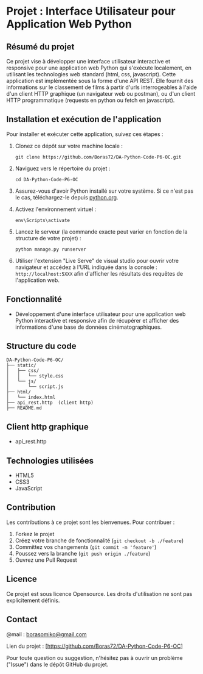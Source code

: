 

# Projet : Interface Utilisateur pour Application Web Python


## Résumé du projet

Ce projet vise à développer une interface utilisateur interactive et responsive pour une application web Python qui s'exécute localement, en utilisant les technologies web standard (html, css, javascript).
Cette application est implémentée sous la forme d'une API REST. Elle fournit des informations sur le classement de films à partir d'urls interrogeables à l'aide d'un client HTTP graphique (un navigateur web ou postman), ou d'un client HTTP programmatique (requests en python ou fetch en javascript). 


## Installation et exécution de l'application

Pour installer et exécuter cette application, suivez ces étapes :

1. Clonez ce dépôt sur votre machine locale :
   ```
   git clone https://github.com/Boras72/DA-Python-Code-P6-OC.git
   ```

2. Naviguez vers le répertoire du projet :
   ```
   cd DA-Python-Code-P6-OC
   ```

3. Assurez-vous d'avoir Python installé sur votre système. Si ce n'est pas le cas, téléchargez-le depuis [python.org](https://www.python.org/downloads/).


4. Activez l'environnement virtuel :
   ```
   env\Scripts\activate
   ```

5. Lancez le serveur (la commande exacte peut varier en fonction de la structure de votre projet) :
   ```
   python manage.py runserver
   ```

6. Utiliser l'extension "Live Serve" de visual studio pour ouvrir votre navigateur et accédez à l'URL indiquée dans la console : `http://localhost:5XXX` afin d'afficher les résultats des requêtes de l'application web.


## Fonctionnalité

- Développement d'une interface utilisateur pour une application web Python interactive et responsive
  afin de récupérer et afficher des informations d'une base de données cinématographiques.



## Structure du code

```
DA-Python-Code-P6-OC/
├── static/
│   ├── css/
│   │   └── style.css
│   └── js/
│       └── script.js
├── html/
│   └── index.html
├── api_rest.http  (client http)
├── README.md
```

## Client http graphique

- api_rest.http


## Technologies utilisées

- HTML5
- CSS3
- JavaScript


## Contribution

Les contributions à ce projet sont les bienvenues. Pour contribuer :

1. Forkez le projet
2. Créez votre branche de fonctionnalité (`git checkout -b ./feature`)
3. Committez vos changements (`git commit -m 'feature'`)
4. Poussez vers la branche (`git push origin ./feature`)
5. Ouvrez une Pull Request


## Licence

Ce projet est sous licence Opensource. Les droits d'utilisation ne sont pas explicitement définis.


## Contact

@mail : borasomiko@gmail.com

Lien du projet : [https://github.com/Boras72/DA-Python-Code-P6-OC]

Pour toute question ou suggestion, n'hésitez pas à ouvrir un problème ("Issue") dans le dépôt GitHub du projet.



